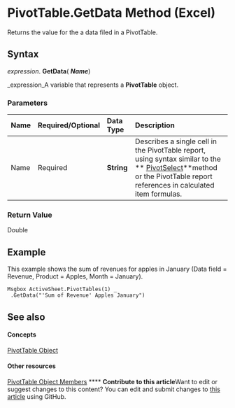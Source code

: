 
# PivotTable.GetData Method (Excel)

Returns the value for the a data filed in a PivotTable.


## Syntax

 _expression_. **GetData**( **_Name_**)

 _expression_A variable that represents a  **PivotTable** object.


### Parameters



|**Name**|**Required/Optional**|**Data Type**|**Description**|
|:-----|:-----|:-----|:-----|
|Name|Required| **String**|Describes a single cell in the PivotTable report, using syntax similar to the  ** [PivotSelect](e9beda74-c022-3ba7-b3af-d607024846f2.md)**method or the PivotTable report references in calculated item formulas.|

### Return Value

Double


## Example

This example shows the sum of revenues for apples in January (Data field = Revenue, Product = Apples, Month = January).


```
Msgbox ActiveSheet.PivotTables(1) _ 
 .GetData("'Sum of Revenue' Apples January")
```


## See also


#### Concepts


 [PivotTable Object](a9c1d4a0-78a9-f9a6-6daf-91cb63e45842.md)
#### Other resources


 [PivotTable Object Members](8e8d1692-cf32-63c6-a1f6-54ddcc2a4964.md)
****   **Contribute to this article**Want to edit or suggest changes to this content? You can edit and submit changes to  [this article](https://github.com/jhershey00/VBA_Excel_Test/OpenXMLCon/articles/c3b88918-c515-a976-5f2e-107b981ac76f.md) using GitHub.

